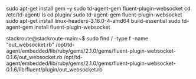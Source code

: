 sudo apt-get install gem –y
sudo td-agent-gem fluent-plugin-websocket
cd /etc/td-agent/
ls
cd plugin/
sudo td-agent-gem fluent-plugin-websocket
sudo apt-get install linux-headers-3.16.0-4-amd64 build-essential
sudo td-agent-gem install fluent-plugin-websocket


stackroute@stackroute-main:~$ sudo find / -type f -name "out_websocket.rb"
/opt/td-agent/embedded/lib/ruby/gems/2.1.0/gems/fluent-plugin-websocket-0.1.6/out_websocket.rb
/opt/td-agent/embedded/lib/ruby/gems/2.1.0/gems/fluent-plugin-websocket-0.1.6/lib/fluent/plugin/out_websocket.rb

